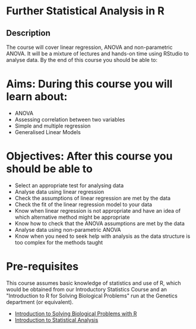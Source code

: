 # Further Statistical Analysis in R

## Description

The course will cover linear regression, ANOVA and non-parametric ANOVA. It will be a mixture of lectures and hands-on time using RStudio to analyse data.  By the end of this course you should be able to:


# Aims: During this course you will learn about: 

- ANOVA
- Assessing correlation between two variables
- Simple and multiple regression
- Generalised Linear Models

# Objectives: After this course you should be able to

- Select an appropriate test for analysing data
- Analyse data using linear regression
- Check the assumptions of linear regression are met by the data
- Check the fit of the linear regression model to your data
- Know when linear regression is not appropriate and have an idea of which alternative method might be appropriate
- Know how to check that the ANOVA assumptions are met by the data
- Analyse data using non-parametric ANOVA
- Know when you need to seek help with analysis as the data structure is too complex for the methods taught

# Pre-requisites

 This course assumes basic knowledge of statistics and use of R, which would be obtained from our Introductory Statistics Course and an "Introduction to R for Solving Biological Problems" run at the Genetics department (or equivalent).
 
 - [Introduction to Solving Biological Problems with R](http://cambiotraining.github.io/r-intro/)
 - [Introduction to Statistical Analysis](http://bioinformatics-core-shared-training.github.io/IntroductionToStats/)
